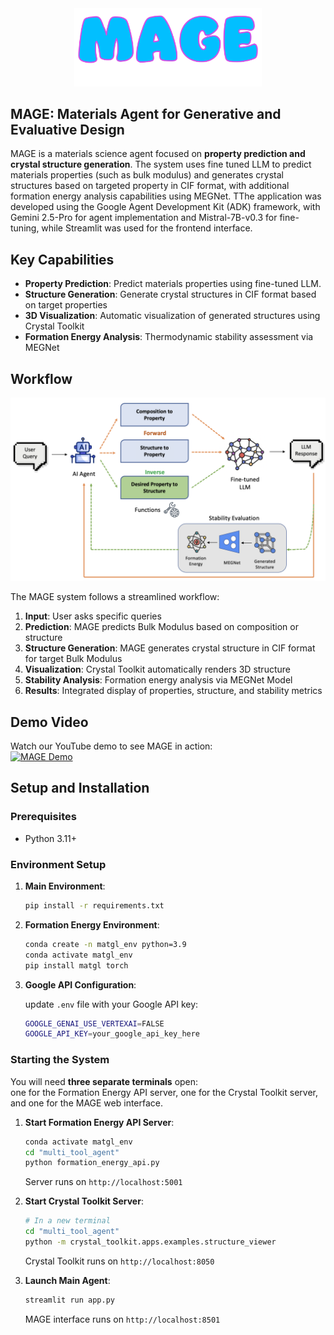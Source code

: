 <div align="center">
  <img src="multi_tool_agent/MAGE.png" alt="MAGE Logo" width="300"/>
</div>

## MAGE: Materials Agent for Generative and Evaluative Design

MAGE is a materials science agent focused on **property prediction and crystal structure generation**. The system uses fine tuned LLM to predict materials properties (such as bulk modulus) and generates crystal structures based on targeted property in CIF format, with additional formation energy analysis capabilities using MEGNet. TThe application was developed using the Google Agent Development Kit (ADK) framework, with Gemini 2.5-Pro for agent implementation and Mistral-7B-v0.3 for fine-tuning, while Streamlit was used for the frontend interface.

## Key Capabilities

- **Property Prediction**: Predict materials properties using fine-tuned LLM.
- **Structure Generation**: Generate crystal structures in CIF format based on target properties
- **3D Visualization**: Automatic visualization of generated structures using Crystal Toolkit
- **Formation Energy Analysis**: Thermodynamic stability assessment via MEGNet


## Workflow

<div align="center">
  <img src="multi_tool_agent/MAGE_Workflow.png" alt="MAGE Workflow" width="600"/>
</div>

The MAGE system follows a streamlined workflow:

1. **Input**: User asks specific queries
2. **Prediction**: MAGE predicts Bulk Modulus based on composition or structure
3. **Structure Generation**: MAGE generates crystal structure in CIF format for target Bulk Modulus
4. **Visualization**: Crystal Toolkit automatically renders 3D structure
5. **Stability Analysis**: Formation energy analysis via MEGNet Model
6. **Results**: Integrated display of properties, structure, and stability metrics

## Demo Video

Watch our YouTube demo to see MAGE in action:  
[![MAGE Demo](https://img.youtube.com/vi/mz8s9iZzuVo/maxresdefault.jpg)](https://youtu.be/mz8s9iZzuVo)

## Setup and Installation

### Prerequisites
- Python 3.11+

### Environment Setup

1. **Main Environment**:
   ```bash
   pip install -r requirements.txt
   ```

2. **Formation Energy Environment**:
   ```bash
   conda create -n matgl_env python=3.9
   conda activate matgl_env
   pip install matgl torch
   ```
   
3. **Google API Configuration**:
   
   update `.env` file with your Google API key:
   ```bash
   GOOGLE_GENAI_USE_VERTEXAI=FALSE
   GOOGLE_API_KEY=your_google_api_key_here
   ```
   

### Starting the System

You will need **three separate terminals** open:  
one for the Formation Energy API server, one for the Crystal Toolkit server, and one for the MAGE web interface.

1. **Start Formation Energy API Server**:
   ```bash
   conda activate matgl_env
   cd "multi_tool_agent"
   python formation_energy_api.py
   ```
   Server runs on `http://localhost:5001`

2. **Start Crystal Toolkit Server**:
   ```bash
   # In a new terminal
   cd "multi_tool_agent"
   python -m crystal_toolkit.apps.examples.structure_viewer
   ```
   Crystal Toolkit runs on `http://localhost:8050`

3. **Launch Main Agent**:
   ```bash
   streamlit run app.py
   ```
   MAGE interface runs on `http://localhost:8501`


